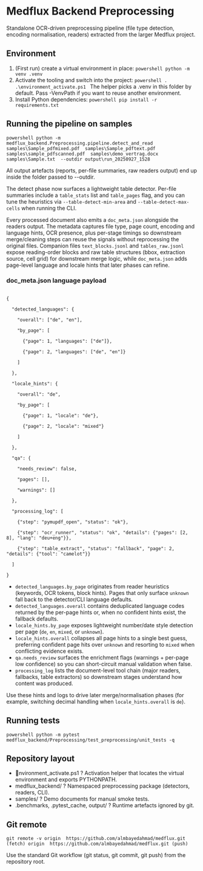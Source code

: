 # Medflux Backend Preprocessing

Standalone OCR-driven preprocessing pipeline (file type detection, encoding normalisation, readers) extracted from the larger Medflux project.

## Environment

1. (First run) create a virtual environment in place:
   `powershell
   python -m venv .venv
   `
2. Activate the tooling and switch into the project:
   `powershell
   . .\environment_activate.ps1
   `
   The helper picks a .venv in this folder by default. Pass -VenvPath if you want to reuse another environment.
3. Install Python dependencies:
   `powershell
   pip install -r requirements.txt
   `

## Running the pipeline on samples

`powershell
python -m medflux_backend.Preprocessing.pipeline.detect_and_read 
    samples\Sample_pdfmixed.pdf 
    samples\Sample_pdftext.pdf 
    samples\sample_pdfscanned.pdf 
    samples\demo_vertrag.docx 
    samples\Sample.txt 
    --outdir output\run_20250927_1528
`

All output artefacts (reports, per-file summaries, raw readers output) end up inside the folder passed to --outdir.

The detect phase now surfaces a lightweight table detector. Per-file summaries include a `table_stats` list and `table_pages` flag,
and you can tune the heuristics via `--table-detect-min-area` and `--table-detect-max-cells` when running the CLI.

Every processed document also emits a `doc_meta.json` alongside the readers output. The metadata captures file type, page count, encoding and language hints, OCR presence, plus per-stage timings so downstream merge/cleaning steps can reuse the signals without reprocessing the original files. Companion files `text_blocks.jsonl` and `tables_raw.jsonl` expose reading-order blocks and raw table structures (bbox, extraction source, cell grid) for downstream merge logic, while `doc_meta.json` adds page-level language and locale hints that later phases can refine.

### doc_meta.json language payload

```

{

  "detected_languages": {

    "overall": ["de", "en"],

    "by_page": [

      {"page": 1, "languages": ["de"]},

      {"page": 2, "languages": ["de", "en"]}

    ]

  },

  "locale_hints": {

    "overall": "de",

    "by_page": [

      {"page": 1, "locale": "de"},

      {"page": 2, "locale": "mixed"}

    ]

  },

  "qa": {

    "needs_review": false,

    "pages": [],

    "warnings": []

  },

  "processing_log": [

    {"step": "pymupdf_open", "status": "ok"},

    {"step": "ocr_runner", "status": "ok", "details": {"pages": [2, 8], "lang": "deu+eng"}},

    {"step": "table_extract", "status": "fallback", "page": 2, "details": {"tool": "camelot"}}

  ]

}

```

- `detected_languages.by_page` originates from reader heuristics (keywords, OCR tokens, block hints). Pages that only surface `unknown` fall back to the detector/CLI language defaults.
- `detected_languages.overall` contains deduplicated language codes returned by the per-page hints or, when no confident hints exist, the fallback defaults.
- `locale_hints.by_page` exposes lightweight number/date style detection per page (`de`, `en`, `mixed`, or `unknown`).
- `locale_hints.overall` collapses all page hints to a single best guess, preferring confident page hits over `unknown` and resorting to `mixed` when conflicting evidence exists.
- `qa.needs_review` surfaces the enrichment flags (warnings + per-page low confidence) so you can short-circuit manual validation when false.
- `processing_log` lists the document-level tool chain (major readers, fallbacks, table extractors) so downstream stages understand how content was produced.

Use these hints and logs to drive later merge/normalisation phases (for example, switching decimal handling when `locale_hints.overall` is `de`).


## Running tests

`powershell
python -m pytest medflux_backend/Preprocessing/test_preprocessing/unit_tests -q
`

## Repository layout

- nvironment_activate.ps1 ? Activation helper that locates the virtual environment and exports PYTHONPATH.
- medflux_backend/ ? Namespaced preprocessing package (detectors, readers, CLI).
- samples/ ? Demo documents for manual smoke tests.
- .benchmarks, .pytest_cache, output/ ? Runtime artefacts ignored by git.

## Git remote

`
git remote -v
origin  https://github.com/almbayedahmad/medflux.git (fetch)
origin  https://github.com/almbayedahmad/medflux.git (push)
`

Use the standard Git workflow (git status, git commit, git push) from the repository root.
